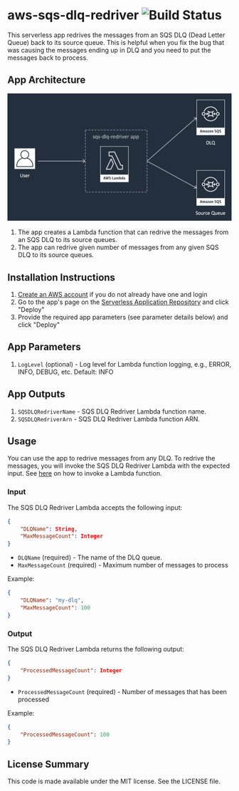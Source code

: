 # aws-sqs-dlq-redriver ![Build Status](https://codebuild.us-west-2.amazonaws.com/badges?uuid=eyJlbmNyeXB0ZWREYXRhIjoiMlc1THVaV0JpamRtcnhtU2lyc0YyQk9LZDU1eStvWGNQUCtwZVJ0MURaRmdSOFhvY1NKWDI1WTl1YW9vRmVXMUdobWR1QTlWZVJCUnRUUFhGOTBUZWFBPSIsIml2UGFyYW1ldGVyU3BlYyI6InpGa1NSaCt5VG1abXRaV1EiLCJtYXRlcmlhbFNldFNlcmlhbCI6MX0%3D&branch=master)

This serverless app redrives the messages from an SQS DLQ (Dead Letter Queue) back to its source queue. This is helpful when you fix the bug that was causing the messages ending up in DLQ and you need to put the messages back to process.

## App Architecture

![App Architecture](https://github.com/honglu/aws-sqs-dlq-redriver/raw/master/images/app-architecture.png)

1. The app creates a Lambda function that can redrive the messages from an SQS DLQ to its source queues.
1. The app can redrive given number of messages from any given SQS DLQ to its source queues.

## Installation Instructions

1. [Create an AWS account](https://portal.aws.amazon.com/gp/aws/developer/registration/index.html) if you do not already have one and login
1. Go to the app's page on the [Serverless Application Repository](https://serverlessrepo.aws.amazon.com/applications/arn:aws:serverlessrepo:us-east-1:303769779339:applications~aws-sqs-dlq-redriver) and click "Deploy"
1. Provide the required app parameters (see parameter details below) and click "Deploy"

## App Parameters

1. `LogLevel` (optional) - Log level for Lambda function logging, e.g., ERROR, INFO, DEBUG, etc. Default: INFO

## App Outputs

1. `SQSDLQRedriverName` - SQS DLQ Redriver Lambda function name.
1. `SQSDLQRedriverArn` - SQS DLQ Redriver Lambda function ARN.

## Usage
You can use the app to redrive messages from any DLQ. To redrive the messages, you will invoke the SQS DLQ Redriver Lambda with the expected input. See [here](https://docs.aws.amazon.com/lambda/latest/dg/invoking-lambda-functions.html) on how to invoke a Lambda function.

### Input
The SQS DLQ Redriver Lambda accepts the following input:
```json
{
    "DLQName": String,
    "MaxMessageCount": Integer
}
```
* `DLQName` (required) - The name of the DLQ queue.
* `MaxMessageCount` (required) - Maximum number of messages to process

Example:
```json
{
    "DLQName": "my-dlq",
    "MaxMessageCount": 100
}
```

### Output
The SQS DLQ Redriver Lambda returns the following output:
```json
{
    "ProcessedMessageCount": Integer
}
```
* `ProcessedMessageCount` (required) - Number of messages that has been processed

Example:
```json
{
    "ProcessedMessageCount": 100
}
```
## License Summary

This code is made available under the MIT license. See the LICENSE file.
